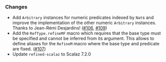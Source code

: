 ### Changes

* Add `Arbitrary` instances for numeric predicates indexed by `Nat`s and
  improve the implementation of the other numeric `Arbitrary` instances.
  Thanks to Jean-Rémi Desjardins! ([#106], [#109])
* Add the `RefType.refineMF` macro which requires that the base type must
  be specified and cannot be inferred from its argument. This allows to
  define aliases for the `RefineM` macro where the base type and
  predicate are fixed. ([#107])
* Update `refined-scalaz` to Scalaz 7.2.0

[#106]: https://github.com/fthomas/refined/pull/106
[#107]: https://github.com/fthomas/refined/issues/107
[#109]: https://github.com/fthomas/refined/pull/109
